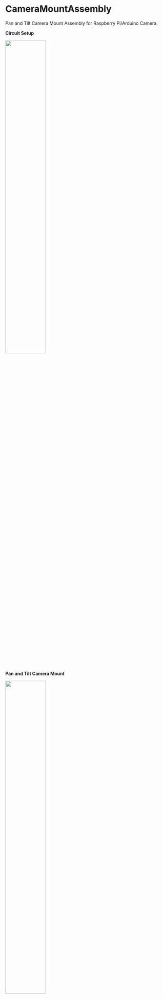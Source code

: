 # CameraMountAssembly
Pan and Tilt Camera Mount Assembly for Raspberry Pi/Arduino Camera.

**Circuit Setup**

<img src="https://user-images.githubusercontent.com/84378807/140868146-426715b8-9cd6-4d3d-b8ee-9336166ca6c8.jpeg" width=50% height=50%>


**Pan and Tilt Camera Mount**

<img src="https://user-images.githubusercontent.com/84378807/140868154-56cdc89d-9943-413f-9ed2-ab4201cadb8b.jpeg" width=50% height=50%>


**View Youtube video here:**
https://www.youtube.com/watch?v=JgnkS55hCrk&ab_channel=MrBraveLab
